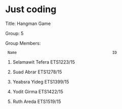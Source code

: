 # Just coding

Title: Hangman Game

Group: 5

Group Members:

     Name                                          ID
   
1. Selamawit Tefera                         ETS1223/15

2. Suad Abrar                               ETS1278/15

3. Yeabsra Yideg                            ETS1399/15

4. Yodit Girma                              ETS1422/15

5. Ruth Areda                               ETS1519/15
